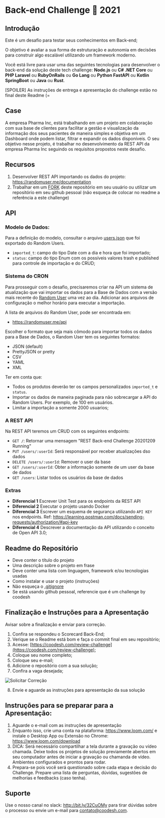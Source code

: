 # Back-end Challenge 🏅 2021

## Introdução

Este é um desafio para testar seus conhecimentos em Back-end;

O objetivo é avaliar a sua forma de estruturação e autonomia em decisões para construir algo escalável utilizando um framework moderno.

Você está livre para usar uma das seguintes tecnologias para desenvolver o back-end da solução deste tech challenge: **Node.js** ou **C# .NET Core** ou **PHP Laravel** ou **RubyOnRails** ou **Go Lang** ou **Python FastAPI** ou **Kotlin SpringBoot** ou **Java** ou **Rust**.

[SPOILER] As instruções de entrega e apresentação do challenge estão no final deste Readme (=

## Case

A empresa Pharma Inc, está trabalhando em um projeto em colaboração com sua base de clientes para facilitar a gestão e visualização da informação dos seus pacientes de maneira simples e objetiva em um Dashboard onde podem listar, filtrar e expandir os dados disponíveis.
O seu objetivo nesse projeto, é trabalhar no desenvolvimento da REST API da empresa Pharma Inc seguindo os requisitos propostos neste desafio.

## Recursos

1. Desenvolver REST API importando os dados do projeto: https://randomuser.me/documentation
2. Trabalhar em um [FORK](https://lab.coodesh.com/help/gitlab-basics/fork-project.md) deste repositório em seu usuário ou utilizar um repositório em seu github pessoal (não esqueça de colocar no readme a referência a este challenge)


## API

### Modelo de Dados:

Para a definição do modelo, consultar o arquivo [users.json](./users.json) que foi exportado do Random Users.

- `imported_t`: campo do tipo Date com a dia e hora que foi importado;
- `status`: campo do tipo Enum com os possíveis valores trash e published para controle de importação e do CRUD;

### Sistema do CRON

Para prosseguir com o desafio, precisaremos criar na API um sistema de atualização que vai importar os dados para a Base de Dados com a versão mais recente do [Random User](https://randomuser.me/documentation#format) uma vez ao día. Adicionar aos arquivos de configuração o melhor horário para executar a importação.

A lista de arquivos do Random User, pode ser encontrada em: 

- https://randomuser.me/api

Escolher o formato que seja mais cômodo para importar todos os dados para a Base de Dados, o Random User tem os seguintes formatos:

- JSON (default)
- PrettyJSON or pretty
- CSV
- YAML
- XML

Ter em conta que:

- Todos os produtos deverão ter os campos personalizados `imported_t` e `status`.
- Importar os dados de maneira paginada para não sobrecargar a API do Random Users. Por exemplo, de 100 em usuários.
- Limitar a importação a somente 2000 usuarios;


### A REST API


Na REST API teremos um CRUD com os seguintes endpoints:

   - `GET /`: Retornar uma mensagem "REST Back-end Challenge 20201209 Running"
   - `PUT /users/:userId`: Será responsável por receber atualizações dso dados
   - `DELETE /users/:userId`: Remover o user da base
   - `GET /users/:userId`: Obter a informação somente de um user da base de dados
   - `GET /users`: Listar todos os usuários da base de dados

### Extras

- **Diferencial 1** Escrever Unit Test para os endpoints da REST API
- **Diferencial 2** Executar o projeto usando Docker
- **Diferencial 3** Escrever um esquema de segurança utilizando `API KEY` nos endpoints. Ref: https://learning.postman.com/docs/sending-requests/authorization/#api-key
- **Diferencial 4** Descrever a documentação da API utilizando o conceito de Open API 3.0;

## Readme do Repositório

- Deve conter o título do projeto
- Uma descrição sobre o projeto em frase
- Deve conter uma lista com linguagem, framework e/ou tecnologias usadas
- Como instalar e usar o projeto (instruções)
- Não esqueça o [.gitignore](https://www.toptal.com/developers/gitignore)
- Se está usando github pessoal, referencie que é um challenge by coodesh 

## Finalização e Instruções para a Apresentação

Avisar sobre a finalização e enviar para correção.

1. Confira se respondeu o Scorecard Back-End;
2. Verique se o Readme está bom e faça o commit final em seu repositório;
3. Acesse: [https://coodesh.com/review-challenge](https://coodesh.com/review-challenge);
4. Coloque seu nome completo; 
5. Coloque seu e-mail;
6. Adicione o repositório com a sua solução;
7. Confira a vaga desejada;

![Solicitar Correção](https://res.cloudinary.com/coodesh/image/upload/v1612571243/coodesh-teams/challenges/repo.gif)

8. Envie e aguarde as instruções para apresentação da sua solução

## Instruções para se preparar para a Apresentação:

1. Aguarde o e-mail com as instruções de apresentação 
2. Enquanto isso, crie uma conta na plataforma: https://www.loom.com/ e instale o Desktop App ou Extensão no Chrome: https://www.loom.com/download 
3. DICA: Será necessário compartilhar a tela durante a gravação ou vídeo chamada. Deixe todos os projetos de solução previamente abertos em seu computador antes de iniciar a gravação ou chamanda de vídeo. Ambientes configurados e prontos para rodar.
4. Prepara-se pois você será questionado sobre cada etapa e decisão do Challenge. Prepare uma lista de perguntas, dúvidas, sugestões de melhorias e feedbacks (caso tenha).

## Suporte

Use o nosso canal no slack: http://bit.ly/32CuOMy para tirar dúvidas sobre o processo ou envie um e-mail para contato@coodesh.com.

